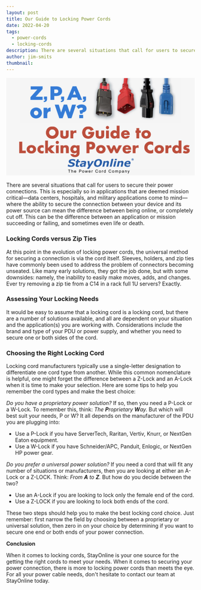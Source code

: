 ```yaml
---
layout: post
title: Our Guide to Locking Power Cords
date: 2022-04-20
tags:
  - power-cords
  - locking-cords
description: There are several situations that call for users to secure their power connections. This is especially so in applications that are deemed mission critical-data centers, hospitals, and military applications come to mind-where the ability to secure the connection between your device and its power source can mean the difference between being online, or completely cut off.
author: jim-smits
thumbnail:
---
```

![Locking Power Cord Guide Graphic](/assets/images/posts/Guide_to_Locking_Power_Cords.png "Our Guide to Locking Power Cords")

There are several situations that call for users to secure their power connections. This is especially so in applications that are deemed mission critical—data centers, hospitals, and military applications come to mind—where the ability to secure the connection between your device and its power source can mean the difference between being online, or completely cut off. This can be the difference between an application or mission succeeding or failing, and sometimes even life or death. 

### **Locking Cords versus Zip Ties**

At this point in the evolution of locking power cords, the universal method for securing a connection is via the cord itself. Sleeves, holders, and zip ties have commonly been used to address the problem of connectors becoming unseated. Like many early solutions, they got the job done, but with some downsides: namely, the inability to easily make moves, adds, and changes. Ever try removing a zip tie from a C14 in a rack full 1U servers? Exactly.

### **Assessing Your Locking Needs**

It would be easy to assume that a locking cord is a locking cord, but there are a number of solutions available, and all are dependent on your situation and the application(s) you are working with. Considerations include the brand and type of your PDU or power supply, and whether you need to secure one or both sides of the cord.

### **Choosing the Right Locking Cord**

Locking cord manufacturers typically use a single-letter designation to differentiate one cord type from another. While this common nomenclature is helpful, one might forget the difference between a Z-Lock and an A-Lock when it is time to make your selection. Here are some tips to help you remember the cord types and make the best choice:

_Do you have a proprietary power solution?_ If so, then you need a P-Lock or a W-Lock. To remember this, think: _The **P**roprietary **W**ay._ But which will best suit your needs, P or W? It all depends on the manufacturer of the PDU you are plugging into:

- Use a P-Lock if you have ServerTech, Raritan, Vertiv, Knurr, or NextGen Eaton equipment.
- Use a W-Lock if you have Schneider/APC, Panduit, Enlogic, or NextGen HP power gear.

_Do you prefer a universal power solution?_ If you need a cord that will fit any number of situations or manufacturers, then you are looking at either an A-Lock or a Z-LOCK. Think: _From **A** to **Z**._ But how do you decide between the two?

- Use an A-Lock if you are looking to lock only the female end of the cord.
- Use a Z-LOCK if you are looking to lock both ends of the cord.

These two steps should help you to make the best locking cord choice. Just remember: first narrow the field by choosing between a proprietary or universal solution, then zero in on your choice by determining if you want to secure one end or both ends of your power connection.

**Conclusion**

When it comes to locking cords, StayOnline is your one source for the getting the right cords to meet your needs. When it comes to securing your power connection, there is more to locking power cords than meets the eye. For all your power cable needs, don't hesitate to contact our team at StayOnline today.